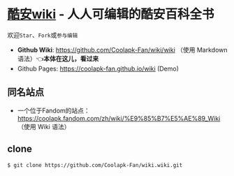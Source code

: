 # [酷安wiki](https://github.com/Coolapk-Fan/wiki/wiki) - 人人可编辑的酷安百科全书
欢迎`Star`、`Fork`或`参与编辑`
- **Github Wiki**: https://github.com/Coolapk-Fan/wiki/wiki （使用 Markdown 语法）👈**本体在这儿，看过来**<br>
- Github Pages: https://coolapk-fan.github.io/wiki (Demo)<br>




## 同名站点
- 一个位于Fandom的站点：<br>
https://coolapk.fandom.com/zh/wiki/%E9%85%B7%E5%AE%89_Wiki （使用 Wiki 语法）

## clone
```
$ git clone https://github.com/Coolapk-Fan/wiki.wiki.git
```
